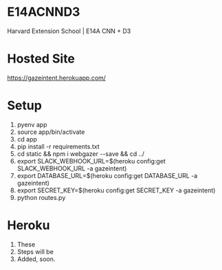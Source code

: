 # E14ACNND3
Harvard Extension School | E14A CNN + D3

# Hosted Site
https://gazeintent.herokuapp.com/

# Setup
1. pyenv app
2. source app/bin/activate
3. cd app
4. pip install -r requirements.txt
5. cd static && npm i webgazer --save && cd ../
6. export SLACK_WEBHOOK_URL=$(heroku config:get SLACK_WEBHOOK_URL -a gazeintent)
7. export DATABASE_URL=$(heroku config:get DATABASE_URL -a gazeintent)
8. export SECRET_KEY=$(heroku config:get SECRET_KEY -a gazeintent)
9. python routes.py

# Heroku
1. These
2. Steps will be
3. Added, soon.
